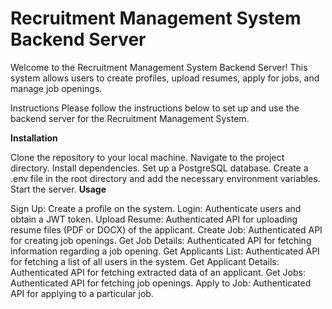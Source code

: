 # **Recruitment Management System Backend Server**


Welcome to the Recruitment Management System Backend Server! This system allows users to create profiles, upload resumes, apply for jobs, and manage job openings.

Instructions
Please follow the instructions below to set up and use the backend server for the Recruitment Management System.

**Installation**

Clone the repository to your local machine.
Navigate to the project directory.
Install dependencies.
Set up a PostgreSQL database.
Create a .env file in the root directory and add the necessary environment variables.
Start the server.
**Usage**

Sign Up: Create a profile on the system.
Login: Authenticate users and obtain a JWT token.
Upload Resume: Authenticated API for uploading resume files (PDF or DOCX) of the applicant.
Create Job: Authenticated API for creating job openings.
Get Job Details: Authenticated API for fetching information regarding a job opening.
Get Applicants List: Authenticated API for fetching a list of all users in the system.
Get Applicant Details: Authenticated API for fetching extracted data of an applicant.
Get Jobs: Authenticated API for fetching job openings.
Apply to Job: Authenticated API for applying to a particular job.
